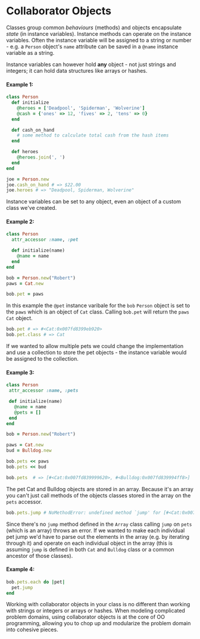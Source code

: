 # Collaborator Objects

Classes group common *behaviours* (methods) and objects encapsulate *state* (in instance variables). Instance methods can operate on the instance variables. Often the instance variable will be assigned to a string or number - e.g. a `Person` object's `name` attribute can be saved in a `@name` instance variable as a string.

Instance variables can however hold **any** object - not just strings and integers; it can hold data structures like arrays or hashes.

#### Example 1:
```ruby
class Person
  def initialize
    @heroes = ['Deadpool', 'Spiderman', 'Wolverine']
    @cash = {'ones' => 12, 'fives' => 2, 'tens' => 0}
  end

  def cash_on_hand
    # some method to calculate total cash from the hash items
  end

  def heroes
    @heroes.join(', ')
  end
end

joe = Person.new
joe.cash_on_hand # => $22.00
joe.heroes # => "Deadpool, Spiderman, Wolverine"
```

Instance variables can be set to any object, even an object of a custom class we've created.

#### Example 2:
```ruby
class Person
  attr_accessor :name, :pet

  def initialize(name)
    @name = name
  end
end

bob = Person.new("Robert")
paws = Cat.new

bob.pet = paws
```

In this example the `@pet` instance varibale for the `bob` `Person` object is set to the `paws` which is an object of `Cat` class. Calling `bob.pet` will return the `paws` `Cat` object.
```ruby
bob.pet # => #<Cat:0x007fd8399eb920>
bob.pet.class # => Cat
```

If we wanted to allow multiple pets we could change the implementation and use a collection to store the pet objects - the instance variable would be assigned to the collection.

 #### Example 3:
 ```ruby
class Person
  attr_accessor :name, :pets

  def initialize(name)
    @name = name
    @pets = []
  end
end

bob = Person.new("Robert")

paws = Cat.new
bud = Bulldog.new

bob.pets << paws
bob.pets << bud

bob.pets  # => [#<Cat:0x007fd839999620>, #<Bulldog:0x007fd839994ff8>]
 ```

The pet Cat and Bulldog objects are stored in an array. Because it's an array you can't just call methods of the objects classes stored in the array on the `pets` accessor.
```ruby
bob.pets.jump # NoMethodError: undefined method `jump' for [#<Cat:0x007fd839999620>, #<Bulldog:0x007fd839994ff8>]:Array
```

Since there's no `jump` method defined in the `Array` class calling `jump` on `pets` (which is an array) throws an error. If we wanted to make each individual pet jump we'd have to parse out the elements in the array (e.g. by iterating through it) and operate on each individual object in the array (this is assuming `jump` is defined in both `Cat` and `Bulldog` class or a common ancestor of those classes).

#### Example 4:
```ruby
bob.pets.each do |pet|
  pet.jump
end
```

Working with collaborator objects in your class is no different than working with strings or integers or arrays or hashes. When modeling complicated problem domains, using collaborator objects is at the core of OO programming, allowing you to chop up and modularize the problem domain into cohesive pieces.
